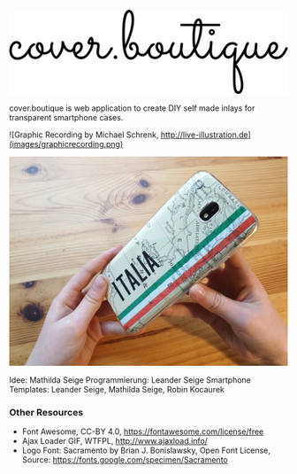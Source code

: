 ![COVER.BOUTIQUE](images/cover.boutique.png)

cover.boutique is web application to create DIY self made inlays for transparent smartphone cases.

![Graphic Recording by Michael Schrenk, http://live-illustration.de](images/graphicrecording.png)


![Transparent Smartphone Inlays](images/demo.jpg)

Idee: Mathilda Seige
Programmierung: Leander Seige
Smartphone Templates: Leander Seige, Mathilda Seige, Robin Kocaurek

### Other Resources

* Font Awesome, CC-BY 4.0, https://fontawesome.com/license/free
* Ajax Loader GIF, WTFPL, http://www.ajaxload.info/
* Logo Font: Sacramento by Brian J. Bonislawsky, Open Font License, Source: https://fonts.google.com/specimen/Sacramento
